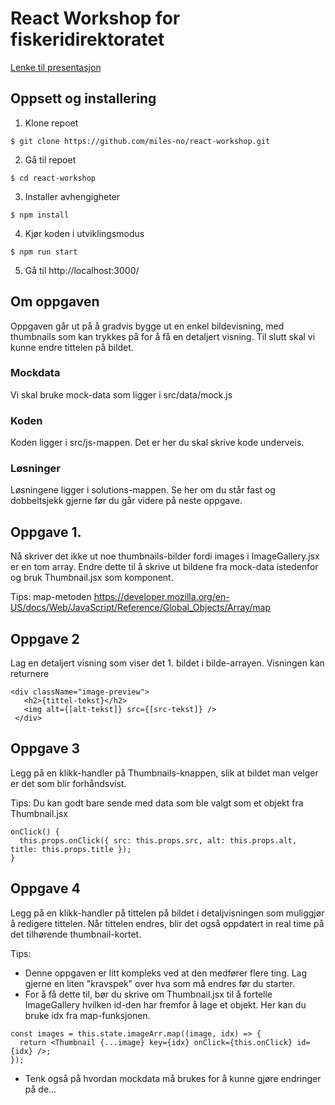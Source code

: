 # React Workshop for fiskeridirektoratet

[Lenke til presentasjon](https://dl.dropboxusercontent.com/u/60625359/react-workshop.pdf)

## Oppsett og installering

1. Klone repoet
```
$ git clone https://github.com/miles-no/react-workshop.git
```
2. Gå til repoet
```
$ cd react-workshop
```
3. Installer avhengigheter
```
$ npm install
```
4. Kjør koden i utviklingsmodus
```
$ npm run start
```
5. Gå til http://localhost:3000/

## Om oppgaven

Oppgaven går ut på å gradvis bygge ut en enkel bildevisning, med thumbnails som kan trykkes på for å få en detaljert visning. Til slutt skal vi kunne endre tittelen på bildet.

### Mockdata
Vi skal bruke mock-data som ligger i  src/data/mock.js

### Koden
Koden ligger i src/js-mappen. Det er her du skal skrive kode underveis.

### Løsninger
Løsningene ligger i solutions-mappen. Se her om du står fast og dobbeltsjekk gjerne før du går videre på neste oppgave.

## Oppgave 1.

Nå skriver det ikke ut noe thumbnails-bilder fordi images i ImageGallery.jsx er en tom array. Endre dette til å skrive ut bildene fra mock-data istedenfor og bruk Thumbnail.jsx som komponent.

Tips: map-metoden
https://developer.mozilla.org/en-US/docs/Web/JavaScript/Reference/Global_Objects/Array/map

## Oppgave 2

Lag en detaljert visning som viser det 1. bildet i bilde-arrayen. Visningen kan returnere
```
<div className="image-preview">
   <h2>{tittel-tekst}</h2>
   <img alt={[alt-tekst]} src={[src-tekst]} />
 </div>
```

## Oppgave 3

Legg på en klikk-handler på Thumbnails-knappen, slik at bildet man velger er det som blir forhåndsvist.

Tips:
Du kan godt bare sende med data som ble valgt som et objekt fra Thumbnail.jsx
```
onClick() {
  this.props.onClick({ src: this.props.src, alt: this.props.alt, title: this.props.title });
}
```

## Oppgave 4

Legg på en klikk-handler på tittelen på bildet i detaljvisningen som muliggjør å redigere tittelen. Når tittelen endres, blir det også oppdatert in real time på det tilhørende thumbnail-kortet.

Tips:
- Denne oppgaven er litt kompleks ved at den medfører flere ting. Lag gjerne en liten "kravspek" over hva som må endres før du starter.
- For å få dette til, bør du skrive om Thumbnail.jsx til å fortelle ImageGallery hvilken id-den har fremfor å lage et objekt. Her kan du bruke idx fra map-funksjonen.
```
const images = this.state.imageArr.map((image, idx) => {
  return <Thumbnail {...image} key={idx} onClick={this.onClick} id={idx} />;
});
```
- Tenk også på hvordan mockdata må brukes for å kunne gjøre endringer på de...
